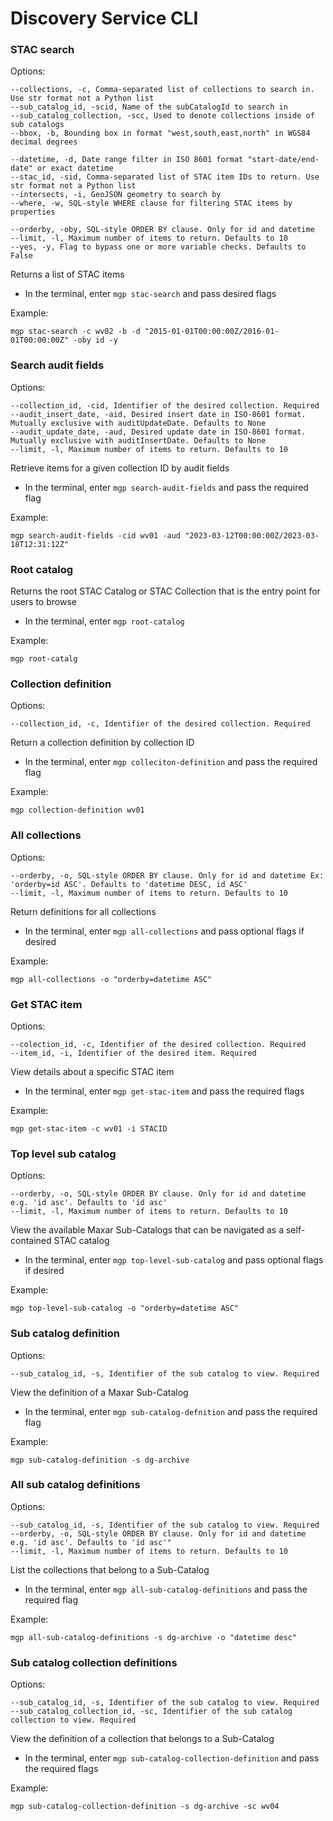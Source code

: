 # Discovery Service CLI

### STAC search
Options:

	--collections, -c, Comma-separated list of collections to search in. Use str format not a Python list
	--sub_catalog_id, -scid, Name of the subCatalogId to search in
	--sub_catalog_collection, -scc, Used to denote collections inside of sub catalogs
	--bbox, -b, Bounding box in format "west,south,east,north" in WGS84 decimal degrees
	
	--datetime, -d, Date range filter in ISO 8601 format "start-date/end-date" or exact datetime 
	--stac_id, -sid, Comma-separated list of STAC item IDs to return. Use str format not a Python list 
	--intersects, -i, GeoJSON geometry to search by
	--where, -w, SQL-style WHERE clause for filtering STAC items by properties 
	
	--orderby, -oby, SQL-style ORDER BY clause. Only for id and datetime 
	--limit, -l, Maximum number of items to return. Defaults to 10 
	--yes, -y, Flag to bypass one or more variable checks. Defaults to False
Returns a list of STAC items

- In the terminal, enter `mgp stac-search` and pass desired flags

Example:

	mgp stac-search -c wv02 -b -d "2015-01-01T00:00:00Z/2016-01-01T00:00:00Z" -oby id -y

### Search audit fields
Options:

	--collection_id, -cid, Identifier of the desired collection. Required
	--audit_insert_date, -aid, Desired insert date in ISO-8601 format. Mutually exclusive with auditUpdateDate. Defaults to None
	--audit_update_date, -aud, Desired update date in ISO-8601 format. Mutually exclusive with auditInsertDate. Defaults to None 
	--limit, -l, Maximum number of items to return. Defaults to 10
Retrieve items for a given collection ID by audit fields

- In the terminal, enter `mgp search-audit-fields` and pass the required flag

Example:

	mgp search-audit-fields -cid wv01 -aud "2023-03-12T00:00:00Z/2023-03-18T12:31:12Z"

### Root catalog
Returns the root STAC Catalog or STAC Collection that is the entry point for users to browse

- In the terminal, enter `mgp root-catalog`

Example:

	mgp root-catalg

### Collection definition
Options:

	--collection_id, -c, Identifier of the desired collection. Required
Return a collection definition by collection ID

- In the terminal, enter `mgp colleciton-definition` and pass the required flag

Example:

	mgp collection-definition wv01

### All collections
Options:

	--orderby, -o, SQL-style ORDER BY clause. Only for id and datetime Ex: 'orderby=id ASC'. Defaults to 'datetime DESC, id ASC'
	--limit, -l, Maximum number of items to return. Defaults to 10
Return definitions for all collections

- In the terminal, enter `mgp all-collections` and pass optional flags if desired

Example:

	mgp all-collections -o "orderby=datetime ASC"

### Get STAC item
Options:

	--colection_id, -c, Identifier of the desired collection. Required
	--item_id, -i, Identifier of the desired item. Required
View details about a specific STAC item

- In the terminal, enter `mgp get-stac-item` and pass the required flags

Example:

	mgp get-stac-item -c wv01 -i STACID

### Top level sub catalog
Options:

	--orderby, -o, SQL-style ORDER BY clause. Only for id and datetime e.g. 'id asc'. Defaults to 'id asc'
	--limit, -l, Maximum number of items to return. Defaults to 10
View the available Maxar Sub-Catalogs that can be navigated as a self-contained STAC catalog

- In the terminal, enter `mgp top-level-sub-catalog` and pass optional flags if desired

Example:

	mgp top-level-sub-catalog -o "orderby=datetime ASC"

### Sub catalog definition
Options:

	--sub_catalog_id, -s, Identifier of the sub catalog to view. Required
View the definition of a Maxar Sub-Catalog

- In the terminal, enter `mgp sub-catalog-defnition` and pass the required flag

Example:

	mgp sub-catalog-definition -s dg-archive

### All sub catalog definitions
Options:

	--sub_catalog_id, -s, Identifier of the sub catalog to view. Required
	--orderby, -o, SQL-style ORDER BY clause. Only for id and datetime e.g. 'id asc'. Defaults to 'id asc'"
	--limit, -l, Maximum number of items to return. Defaults to 10
List the collections that belong to a Sub-Catalog

- In the terminal, enter `mgp all-sub-catalog-definitions` and pass the required flag

Example:

	mgp all-sub-catalog-definitions -s dg-archive -o "datetime desc"

### Sub catalog collection definitions
Options:

	--sub_catalog_id, -s, Identifier of the sub catalog to view. Required
	--sub_catalog_collection_id, -sc, Identifier of the sub catalog collection to view. Required
View the definition of a collection that belongs to a Sub-Catalog

- In the terminal, enter `mgp sub-catalog-collection-definition` and pass the required flags

Example:

	mgp sub-catalog-collection-definition -s dg-archive -sc wv04
